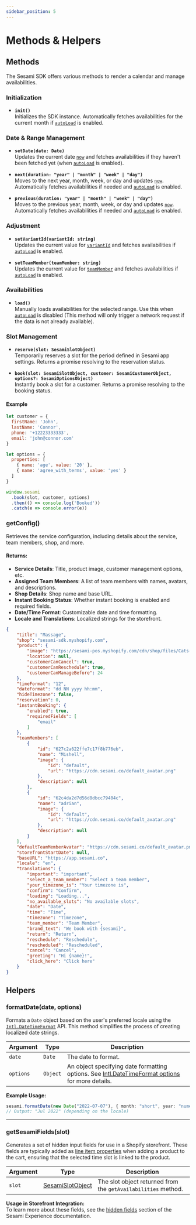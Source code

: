 ```yaml
---
sidebar_position: 5
---
```


# Methods & Helpers

## Methods

The Sesami SDK offers various methods to render a calendar and manage availabilities.

### Initialization

- **`init()`**  
  Initializes the SDK instance. Automatically fetches availabilities for the current month if [`autoLoad`](/docs/sesami-sdk/options/) is enabled.

### Date & Range Management

- **`setDate(date: Date)`**  
  Updates the current date [`now`](/docs/sesami-sdk/options/) and fetches availabilities if they haven't been fetched yet (when [`autoLoad`](/docs/sesami-sdk/options/) is enabled).

- **`next(duration: "year" | "month" | "week" | "day")`**  
  Moves to the next year, month, week, or day and updates [`now`](/docs/sesami-sdk/options/). Automatically fetches availabilities if needed and [`autoLoad`](/docs/sesami-sdk/options/) is enabled.

- **`previous(duration: "year" | "month" | "week" | "day")`**  
  Moves to the previous year, month, week, or day and updates [`now`](/docs/sesami-sdk/options/). Automatically fetches availabilities if needed and [`autoLoad`](/docs/sesami-sdk/options/) is enabled.

### Adjustment

- **`setVariantId(variantId: string)`**  
  Updates the current value for [`variantId`](/docs/sesami-sdk/options/) and fetches availabilities if [`autoLoad`](/docs/sesami-sdk/options/) is enabled.

- **`setTeamMember(teamMember: string)`**  
  Updates the current value for [`teamMember`](/docs/sesami-sdk/options/) and fetches availabilities if [`autoLoad`](/docs/sesami-sdk/options/) is enabled.

### Availabilities

- **`load()`**  
  Manually loads availabilities for the selected range. Use this when [`autoLoad`](/docs/sesami-sdk/options/) is disabled (This method will only trigger a network request if the data is not already available).

### Slot Management

- **`reserve(slot: SesamiSlotObject)`**  
  Temporarily reserves a slot for the period defined in Sesami app settings. Returns a promise resolving to the reservation status.

- **`book(slot: SesamiSlotObject, customer: SesamiCustomerObject, options?: SesamiOptionsObject)`**  
  Instantly book a slot for a customer. Returns a promise resolving to the booking status.

#### **Example**

```js
let customer = {
  firstName: 'John',
  lastName: 'Connor',
  phone: '+12223333333',
  email: 'john@connor.com'
}

let options = {
  properties: [
    { name: 'age', value: '20' },
    { name: 'agree_with_terms', value: 'yes' }
  ]
}

window.sesami
  .book(slot, customer, options)
  .then(() => console.log('Booked'))
  .catch(e => console.error(e))
```

### getConfig()

Retrieves the service configuration, including details about the service, team members, shop, and more.

#### **Returns:**

- **Service Details**: Title, product image, customer management options, etc.
- **Assigned Team Members**: A list of team members with names, avatars, and descriptions.
- **Shop Details**: Shop name and base URL.
- **Instant Booking Status**: Whether instant booking is enabled and required fields.
- **Date/Time Format**: Customizable date and time formatting.
- **Locale and Translations**: Localized strings for the storefront.

```json title="Config Response Example"
{
    "title": "Massage",
    "shop": "sesami-sdk.myshopify.com",
    "product": {
        "image": "https://sesami-pos.myshopify.com/cdn/shop/files/Cats-Massaging.jpg",
        "location": null,
        "customerCanCancel": true,
        "customerCanReschedule": true,
        "customerCanManageBefore": 24
    },
    "timeFormat": "12",
    "dateFormat": "dd NN yyyy hh:mm",
    "hideTimezone": false,
    "reservation": 0,
    "instantBooking": {
        "enabled": true,
        "requiredFields": [
            "email"
        ]
    },
    "teamMembers": [
        {
            "id": "627c2a622ffe7c17f8b776eb",
            "name": "Mishell",
            "image": {
                "id": "default",
                "url": "https://cdn.sesami.co/default_avatar.png"
            },
            "description": null
        },
        {
            "id": "62c4da2d7d56d8dbcc79404c",
            "name": "adrian",
            "image": {
                "id": "default",
                "url": "https://cdn.sesami.co/default_avatar.png"
            },
            "description": null
        }
    ],
    "defaultTeamMemberAvatar": "https://cdn.sesami.co/default_avatar.png",
    "storefrontStartDate": null,
    "baseURL": "https://app.sesami.co",
    "locale": "en",
    "translations": {
        "important": "important",
        "select_a_team_member": "Select a team member",
        "your_timezone_is": "Your timezone is",
        "confirm": "Confirm",
        "loading": "Loading...",
        "no_available_slots": "No available slots",
        "date": "Date",
        "time": "Time",
        "timezone": "Timezone",
        "team_member": "Team Member",
        "brand_text": "We book with {sesami}",
        "return": "Return",
        "reschedule": "Reschedule",
        "rescheduled": "Rescheduled",
        "cancel": "Cancel",
        "greeting": "Hi {name}!",
        "click_here": "Click here"
    }
}
```

## Helpers

### formatDate(date, options)

Formats a `Date` object based on the user's preferred locale using the [`Intl.DateTimeFormat`](https://developer.mozilla.org/en-US/docs/Web/JavaScript/Reference/Global_Objects/Intl/DateTimeFormat) API. This method simplifies the process of creating localized date strings.

| **Argument** | **Type** | **Description**                                                                                                                                                                                              |
| ------------ | -------- | ------------------------------------------------------------------------------------------------------------------------------------------------------------------------------------------------------------ |
| `date`       | `Date`   | The date to format.                                                                                                                                                                                          |
| `options`    | `Object` | An object specifying date formatting options. See [Intl.DateTimeFormat options](https://developer.mozilla.org/en-US/docs/Web/JavaScript/Reference/Global_Objects/Intl/DateTimeFormat) for more details. |

**Example Usage:**

```ts
sesami.formatDate(new Date("2022-07-07"), { month: "short", year: "numeric" });
// Output: "Jul 2022" (depending on the locale)
```

---

### getSesamiFields(slot)

Generates a set of hidden input fields for use in a Shopify storefront. These fields are typically added as [line item properties](https://shopify.dev/api/liquid/objects/line_item#line_item-properties) when adding a product to the cart, ensuring that the selected time slot is linked to the product.

| **Argument** | **Type**                                                | **Description**                                               |
| ------------ | ------------------------------------------------------- | ------------------------------------------------------------- |
| `slot`       | [SesamiSlotObject](/docs/sesami-sdk/rendering-a-calendar/#sesamislotobject) | The slot object returned from the `getAvailabilities` method. |

**Usage in Storefront Integration:**  
To learn more about these fields, see the [hidden fields](/docs/sesami-experience/quick-start/#sesami-hidden-fields) section of the Sesami Experience documentation.
